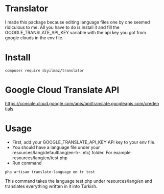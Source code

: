 # Translator
I made this package because editing language files one by one seemed ridiculous to me. All you have to do is install it and fill the GOOGLE_TRANSLATE_API_KEY variable with the api key you got from google clouds in the env file.

# Install
```
composer require dcyilmaz/translator
```
# Google Cloud Translate API
https://console.cloud.google.com/apis/api/translate.googleapis.com/credentials 

# Usage
* First, add your GOOGLE_TRANSLATE_API_KEY API key to your env file.
* You should have a language file under your resources/lang/defaultlang(en-tr-..etc) folder. For example resources/lang/en/test.php
* Run command
```
php artisan translate:language en tr test
```
This command takes the language  test.php under resources/lang/en and translates everything written in it into Turkish.